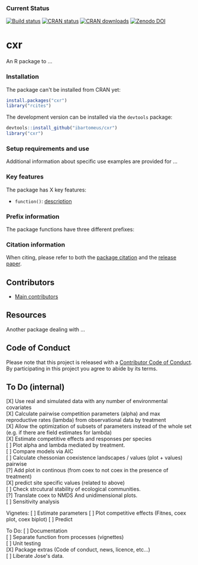 
### Current Status

[![Build status](https://travis-ci.org/ibartomeus/cxr.svg?branch=master)](https://travis-ci.org/ibartomeus/cxr)
[![CRAN status](https://www.r-pkg.org/badges/version/cxr)](https://www.r-pkg.org/badges/version/cxr)
[![CRAN downloads](https://cranlogs.r-pkg.org/badges/grand-total/cxr)](https://cran.r-project.org/package=cxr)
[![Zenodo DOI](https://zenodo.org/badge/000000.svg)](https://zenodo.org/badge/latestdoi/000000)


# cxr

An R package to ... 


### Installation

The package can't be installed from CRAN yet:

```R
install.packages("cxr")
library("rcites")
```

The development version can be installed via the `devtools` package:

```R
devtools::install_github("ibartomeus/cxr")
library("cxr")
```

### Setup requirements and use


Additional information about specific use examples are provided for ...


### Key features

The package has X key features:

- `function()`: [description]() 

### Prefix information

The package functions have three different prefixes:

### Citation information

When citing, please refer to both the [package citation]() and the [release paper]().

## Contributors

- [Main contributors]()

## Resources

Another package dealing with ... 


## Code of Conduct

Please note that this project is released with a [Contributor Code of Conduct](CONDUCT.md).
By participating in this project you agree to abide by its terms.

## To Do (internal)

[X] Use real and simulated data with any number of environmental covariates  
[X] Calculate pairwise competition parameters (alpha) and max reproductive rates (lambda) from observational data by treatment  
[X] Allow the optimization of subsets of parameters instead of the whole set (e.g. if there are field estimates for lambda)  
[X] Estimate competitive effects and responses per species  
[ ] Plot alpha and lambda  mediated by treatment.  
[ ] Compare models via AIC    
[ ] Calculate chessonian coexistence landscapes / values (plot + values)  pairwise  
[?] Add plot in continous (from coex to not coex in the presence of treatment)  
[X] predict site specific values (related to above)  
[ ] Check strcutural stability of ecological communities.    
[?] Translate coex to NMDS And unidimensional plots.  
[ ] Sensitivity analysis

Vignetes:
[ ] Estimate parameters
[ ] Plot competitive effects (Fitnes, coex plot, coex biplot)
[ ] Predict

To Do:
[ ] Documentation  
[ ] Separate function from processes (vignettes)  
[ ] Unit testing  
[X] Package extras (Code of conduct, news, licence, etc...)  
[ ] Liberate Jose's data.
